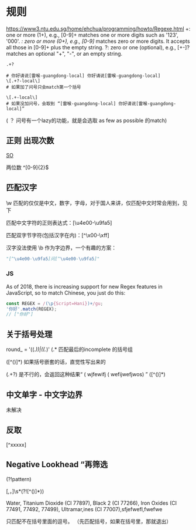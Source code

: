 # 规则
https://www3.ntu.edu.sg/home/ehchua/programming/howto/Regexe.html
+: one or more (1+), e.g., [0-9]+ matches one or more digits such as '123', '000'.
*: zero or more (0+), e.g., [0-9]* matches zero or more digits. It accepts all those in [0-9]+ plus the empty string.
?: zero or one (optional), e.g., [+-]? matches an optional "+", "-", or an empty string. 




```
.+?  

# 你好请说[雷喉-guangdong-local] 你好请说[雷喉-guangdong-local]
\[.+?-local\]
# 如果加了问号只会match第一个括号

\[.+-local\]
# 如果没加问号，会取到 “[雷喉-guangdong-local] 你好请说[雷喉-guangdong-local]”

```

( ？ 问号有一个lazy的功能，就是会选取 as few as possible 的match)


## 正则 出现次数

[SO](https://stackoverflow.com/questions/18922660/regex-to-match-a-2-digit-number-to-validate-credit-debit-card-issue-number ":)")

两位数
^[0-9]{2}$

## 匹配汉字 
\w 匹配的仅仅是中文，数字，字母，对于国人来讲，仅匹配中文时常会用到，见下

 匹配中文字符的正则表达式：[\u4e00-\u9fa5]

 匹配双字节字符(包括汉字在内)：[^\x00-\xff]

汉字没法使用 \b 作为字边界，一个有趣的方案：

``` py
"[^\u4e00-\u9fa5]问[^\u4e00-\u9fa5]"
```

### JS 
 As of 2018, there is increasing support for new Regex features in JavaScript, so to match Chinese, you just do this:

``` js 
const REGEX = /(\p{Script=Hani})+/gu;
'你好'.match(REGEX);
// ["你好"]
```


## 关于括号处理

round_ = '(\(.*\))|(\(.*)'
\(.* 匹配最后的incomplete 的括号组

\([^()]*\)
如果括号嵌套的话，直觉性写出来的

\(.+?\) 是不行的，会返回这种结果“ ( wjfewifj ( wefijwefjwos) ”
\([^()]*\)


 ## 中文单字 - 中文字边界
 未解决



## 反取

[^xxxxx]


## Negative Lookhead “再筛选

(?!pattern)


[,，]\s*(?![^()]*\))


Water, Titanium Dioxide (CI 77897), Black 2 (CI 77266), Iron Oxides (CI 77491, 77492, 77499), Ultramar,ines (CI 77007),sfjefwefl,fwefwe

只匹配不在括号里面的逗号。
（先匹配括号，如果在括号里，那就退出）
